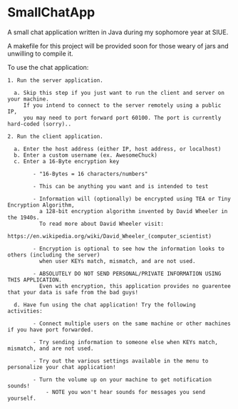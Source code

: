 # SmallChatApp
A small chat application written in Java during my sophomore year at SIUE.

A makefile for this project will be provided soon for those weary of jars and unwilling to compile it.

To use the chat application:

    1. Run the server application.
  
      a. Skip this step if you just want to run the client and server on your machine.
         If you intend to connect to the server remotely using a public IP, 
         you may need to port forward port 60100. The port is currently hard-coded (sorry)..
 
    2. Run the client application.
      
      a. Enter the host address (either IP, host address, or localhost)
      b. Enter a custom username (ex. AwesomeChuck)
      c. Enter a 16-Byte encryption key

            - "16-Bytes = 16 characters/numbers"

            - This can be anything you want and is intended to test

            - Information will (optionally) be encrypted using TEA or Tiny Encryption Algorithm, 
              a 128-bit encryption algorithm invented by David Wheeler in the 1940s. 
              To read more about David Wheeler visit:
              https://en.wikipedia.org/wiki/David_Wheeler_(computer_scientist)

            - Encryption is optional to see how the information looks to others (including the server)
              when user KEYs match, mismatch, and are not used.

            - ABSOLUTELY DO NOT SEND PERSONAL/PRIVATE INFORMATION USING THIS APPLICATION.
              Even with encryption, this application provides no guarentee that your data is safe from the bad guys!
      
      d. Have fun using the chat application! Try the following activities:

            - Connect multiple users on the same machine or other machines if you have port forwarded.

            - Try sending information to someone else when KEYs match, mismatch, and are not used.
          
            - Try out the various settings available in the menu to personalize your chat application!

            - Turn the volume up on your machine to get notification sounds!
                - NOTE you won't hear sounds for messages you send yourself.
